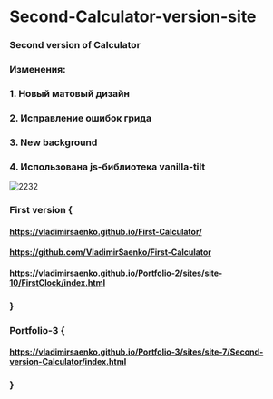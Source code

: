 # Second-Calculator-version-site
 
### Second version of Calculator

### Изменения:

### 1. Новый матовый дизайн

### 2. Исправление ошибок грида

### 3. New background

### 4. Использована js-библиотека vanilla-tilt

![2232](https://user-images.githubusercontent.com/56477695/118031128-d9fdde80-b36e-11eb-8670-fbbaf8924d49.png)

### First version {

#### https://vladimirsaenko.github.io/First-Calculator/

#### https://github.com/VladimirSaenko/First-Calculator

#### https://vladimirsaenko.github.io/Portfolio-2/sites/site-10/FirstClock/index.html

### }

### Portfolio-3 {

#### https://vladimirsaenko.github.io/Portfolio-3/sites/site-7/Second-version-Calculator/index.html

### }
